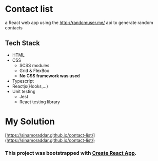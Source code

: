 
# Contact list
a React web app using the http://randomuser.me/ api to generate random contacts

## Tech Stack
* HTML
* CSS
    * SCSS modules
    * Grid & FlexBox
    * **No CSS framework was used**
* Typescript
* Reactjs(Hooks,...)
* Unit testing
   * Jest
   * React testing library
# My Solution
[https://sinamoraddar.github.io/contact-list/](https://sinamoraddar.github.io/contact-list/)

### This project was bootstrapped with [Create React App](https://github.com/facebook/create-react-app).
